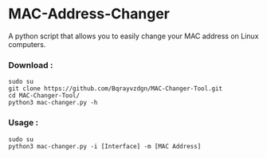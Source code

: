 # MAC-Address-Changer
<p>A python script that allows you to easily change your MAC address on Linux computers.</p>

### Download :
```shell
sudo su
git clone https://github.com/Bqrayvzdgn/MAC-Changer-Tool.git
cd MAC-Changer-Tool/
python3 mac-changer.py -h
```

### Usage :
```shell
sudo su
python3 mac-changer.py -i [Interface] -m [MAC Address]
```
